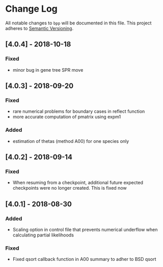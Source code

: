 # Change Log
All notable changes to `bpp` will be documented in this file.
This project adheres to [Semantic Versioning](http://semver.org/).

## [4.0.4] - 2018-10-18
### Fixed
 - minor bug in gene tree SPR move

## [4.0.3] - 2018-09-20
### Fixed
 - rare numerical problems for boundary cases in reflect function
 - more accurate computation of pmatrix using expm1
### Added
 - estimation of thetas (method A00) for one species only

## [4.0.2] - 2018-09-14
### Fixed
 - When resuming from a checkpoint, additional future expected checkpoints were
   no longer created. This is fixed now
## [4.0.1] - 2018-08-30
### Added
 - Scaling option in control file that prevents numerical underflow when
   calculating partial likelihoods
### Fixed
 - Fixed qsort callback function in A00 summary to adher to BSD qsort

